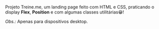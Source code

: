 Projeto Treine.me, um landing page feito com HTML e CSS, praticando o display <strong>Flex</strong>, <strong>Position</strong> e com algumas classes utilitárias😁!

<em>Obs.:</em> Apenas para dispositivos desktop.

